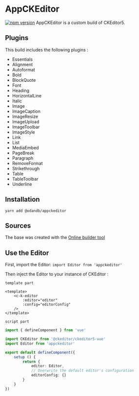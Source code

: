 # AppCKEditor

[![npm version](https://badge.fury.io/js/@odandb%2Fappckeditor.svg)](https://www.npmjs.com/package/@odandb/appckeditor)
AppCKEditor is a custom build of CKEditor5.

## Plugins
This build includes the following plugins :
- Essentials
- Alignment
- Autoformat
- Bold
- BlockQuote
- Font
- Heading
- HorizontalLine
- Italic
- Image
- ImageCaption
- ImageResize
- ImageUpload
- ImageToolbar
- ImageStyle
- Link
- List
- MediaEmbed
- PageBreak
- Paragraph
- RemoveFormat
- Strikethrough
- Table
- TableToolbar
- Underline

## Installation

`yarn add @odandb/appckeditor`

## Sources

The base was created with the [Online builder tool](https://ckeditor.com/ckeditor-5/online-builder)

## Use the Editor

First, import the Editor:
`import Editor from 'appckeditor'`

Then inject the Editor to your instance of CKEditor :

`template part`
```vue
<template>
    <c-k-editor
        :editor="editor"
        :config="editorConfig"
    />
</template>
```

`script part`
```typescript jsx
import { defineComponent } from 'vue'

import CKEditor from '@ckeditor/ckeditor5-vue'
import Editor from 'appckeditor'

export default defineComponent({
    setup () {
        return {
            editor: Editor,
            // Overwrite the default editor's configuration
            editorConfig: {}
        }
    }
})
```

